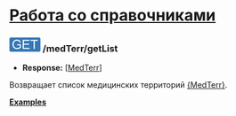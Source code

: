 [Работа со справочниками](../../index.md)
=========================================

### ![GET](../../../../img/get.png) /medTerr/getList
* **Response:** [[MedTerr](../../../../types/types.md#medterr)]

Возвращает список медицинских территорий [{MedTerr}](../../../../types/types.md#medterr).

**[Examples](examples/getList.md)**